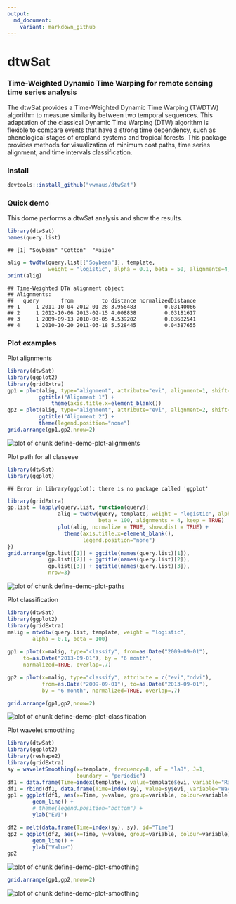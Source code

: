 ```yaml
---
output:
  md_document:
    variant: markdown_github
---
```


<!-- README.md is generated from README.Rmd. Please edit that file -->

dtwSat
=====

### Time-Weighted Dynamic Time Warping for remote sensing time series analysis
The dtwSat provides a Time-Weighted Dynamic Time Warping (TWDTW) algorithm to measure similarity between two temporal sequences. This adaptation of the classical Dynamic Time Warping (DTW) algorithm is flexible to compare events that have a strong time dependency, such as phenological stages of cropland systems and tropical forests. This package provides methods for visualization of minimum cost paths, time series alignment, and time intervals classification.

### Install

```r
devtools::install_github("vwmaus/dtwSat")
```


### Quick demo

This dome performs a dtwSat analysis and show the results.

```r
library(dtwSat)
names(query.list)
```

```
## [1] "Soybean" "Cotton"  "Maize"
```

```r
alig = twdtw(query.list[["Soybean"]], template, 
             weight = "logistic", alpha = 0.1, beta = 50, alignments=4, keep=TRUE) 
print(alig)
```

```
## Time-Weighted DTW alignment object
## Alignments:
##   query       from         to distance normalizedDistance
## 1     1 2011-10-04 2012-01-28 3.956483         0.03140066
## 2     1 2012-10-06 2013-02-15 4.008838         0.03181617
## 3     1 2009-09-13 2010-03-05 4.539202         0.03602541
## 4     1 2010-10-20 2011-03-18 5.528445         0.04387655
```

### Plot examples

Plot alignments

```r
library(dtwSat)
library(ggplot2)
library(gridExtra)
gp1 = plot(alig, type="alignment", attribute="evi", alignment=1, shift=0.5) + 
          ggtitle("Alignment 1") +
		      theme(axis.title.x=element_blank())
gp2 = plot(alig, type="alignment", attribute="evi", alignment=2, shift=0.5) +
          ggtitle("Alignment 2") + 
          theme(legend.position="none")
grid.arrange(gp1,gp2,nrow=2)
```

![plot of chunk define-demo-plot-alignments](figure/define-demo-plot-alignments-1.png) 


Plot path for all classese

```r
library(dtwSat)
library(ggplot)
```

```
## Error in library(ggplot): there is no package called 'ggplot'
```

```r
library(gridExtra)
gp.list = lapply(query.list, function(query){
  				alig = twdtw(query, template, weight = "logistic", alpha = 0.1, 
  				             beta = 100, alignments = 4, keep = TRUE)
  				plot(alig, normalize = TRUE, show.dist = TRUE) + 
  				  theme(axis.title.x=element_blank(),
  				        legend.position="none")
})
grid.arrange(gp.list[[1]] + ggtitle(names(query.list)[1]),
             gp.list[[2]] + ggtitle(names(query.list)[2]),
             gp.list[[3]] + ggtitle(names(query.list)[3]),
             nrow=3)
```

![plot of chunk define-demo-plot-paths](figure/define-demo-plot-paths-1.png) 

Plot classification

```r
library(dtwSat)
library(ggplot2)
library(gridExtra)
malig = mtwdtw(query.list, template, weight = "logistic", 
        alpha = 0.1, beta = 100)
 
gp1 = plot(x=malig, type="classify", from=as.Date("2009-09-01"),  
     to=as.Date("2013-09-01"), by = "6 month",
     normalized=TRUE, overlap=.7) 

gp2 = plot(x=malig, type="classify", attribute = c("evi","ndvi"),
           from=as.Date("2009-09-01"), to=as.Date("2013-09-01"), 
           by = "6 month", normalized=TRUE, overlap=.7)

grid.arrange(gp1,gp2,nrow=2)
```

![plot of chunk define-demo-plot-classification](figure/define-demo-plot-classification-1.png) 



Plot wavelet smoothing

```r
library(dtwSat)
library(ggplot2)
library(reshape2)
library(gridExtra)
sy = waveletSmoothing(x=template, frequency=8, wf = "la8", J=1, 
                      boundary = "periodic")
df1 = data.frame(Time=index(template), value=template$evi, variable="Raw")
df1 = rbind(df1, data.frame(Time=index(sy), value=sy$evi, variable="Wavelet filter") )
gp1 = ggplot(df1, aes(x=Time, y=value, group=variable, colour=variable)) +
   		geom_line() + 
  		# theme(legend.position="bottom") +
  		ylab("EVI")

df2 = melt(data.frame(Time=index(sy), sy), id="Time")
gp2 = ggplot(df2, aes(x=Time, y=value, group=variable, colour=variable)) +
   		geom_line() + 
  		ylab("Value") 
gp2
```

![plot of chunk define-demo-plot-smoothing](figure/define-demo-plot-smoothing-1.png) 

```r
grid.arrange(gp1,gp2,nrow=2)
```

![plot of chunk define-demo-plot-smoothing](figure/define-demo-plot-smoothing-2.png) 




